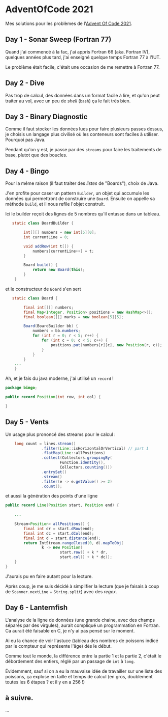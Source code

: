 # AdventOfCode 2021

Mes solutions pour les problèmes de l'[Advent Of Code 2021](https://adventofcode.com/).


## Day 1 - Sonar Sweep (Fortran 77)

Quand j'ai commencé à la fac, j'ai appris Fortran 66 (aka. Fortran
IV), quelques années plus tard, j'ai enseigné quelque temps Fortran 77
à l'IUT.

Le problème était facile, c'était une occasion de me remettre à
Fortran 77.


## Day 2 - Dive

Pas trop de calcul, des données dans un format facile à lire, et qu'on
peut traiter au vol, avec un peu de *shell* (`bash`) ça le fait très bien.

## Day 3 - Binary Diagnostic

Comme il faut stocker les données lues pour faire plusieurs passes
dessus, je choisis un langage plus civilisé où les conteneurs sont
faciles à utiliser.  Pourquoi pas Java.

Pendant qu'on y est, je passe par des `streams` pour faire les traitements
de base, plutot que des boucles.

## Day 4 - Bingo

Pour la même raison (il faut traiter des *listes* de "Boards"), choix
de Java.

J'en profite pour caser un pattern `Builder`, un objet qui accumule
les données qui permettront de construire une `Board`. Ensuite on 
appelle sa méthode `build`, et il nous refile l'objet construit.

Ici le builder reçoit des lignes de 5 nombres qu'il entasse dans un tableau.

~~~java
   static class BoardBuilder {

        int[][] numbers = new int[5][0];
        int currentLine = 0;

        void addRow(int t[]) {
            numbers[currentLine++] = t;
        }

        Board build() {
            return new Board(this);
        }
    }
~~~

et le constructeur de `Board` s'en sert

~~~java
   static class Board {

        final int[][] numbers;
        final Map<Integer, Position> positions = new HashMap<>();
        final boolean[][] marks = new boolean[5][5];

        Board(BoardBuilder bb) {
            numbers = bb.numbers;
            for (int r = 0; r < 5; r++) {
                for (int c = 0; c < 5; c++) {
                    positions.put(numbers[r][c], new Position(r, c));
                }
            }
        }
    ...
	}
~~~

Ah, et je fais du java moderne, j'ai utilisé un `record` !

~~~java
package bingo;

public record Position(int row, int col) {

}
~~~

## Day 5 - Vents

Un usage plus prononcé des streams pour le calcul :

~~~java
    long count = lines.stream()
                .filter(Line::isHorizontalOrVertical) // part 1
                .flatMap(Line::allPositions)
                .collect(Collectors.groupingBy(
                        Function.identity(),
                        Collectors.counting()))
                .entrySet()
                .stream()
                .filter(e -> e.getValue() >= 2)
                .count();
~~~

et aussi la génération des points d'une ligne

~~~java
public record Line(Position start, Position end) {

    ...
	
    Stream<Position> allPositions() {
        final int dr = start.dRow(end);
        final int dc = start.dCol(end);
        final int d = start.distance(end);
        return IntStream.rangeClosed(0, d).mapToObj(
                k -> new Position(
				        start.row() + k * dr,
                        start.col() + k * dc));
    }
}
~~~


J'aurais pu en faire autant pour la lecture.

Après coup, je me suis décidé à simplifier la lecture (que je faisais
à coup de `Scanner.nextLine` + `String.split`) avec des *regex*.


## Day 6 - Lanternfish

L'analyse de la ligne de données (une grande chaine, avec des champs
séparés par des virgules), aurait compliqué un programmation en Fortran.
Ca aurait été faisable en C, je n'y ai pas pensé sur le moment.

Ai eu la chance de voir l'astuce (tableau des nombres de poissons
indicé par le compteur qui représente l'âge) dès le début.

Comme tout le monde, la différence entre la partie 1 et la partie 2,
c'était le débordement des entiers, réglé par un passage de `int` à `long`.

Évidemment, sauf si on a eu la mauvaise idée de travailler sur une
liste des poissons, ça explose en taille et temps de calcul (en gros,
doublement toutes les 6 étapes ? et il y en a 256 !)

##	à suivre.

...
